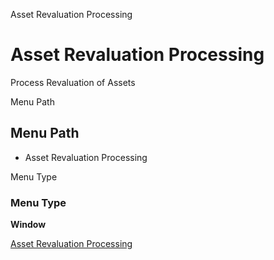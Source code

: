 
Asset Revaluation Processing
# Asset Revaluation Processing


Process Revaluation of Assets

Menu Path
## Menu Path



- Asset Revaluation Processing

Menu Type
### Menu Type

**Window**


[Asset Revaluation Processing](../../functional-guide/window/window-asset-revaluation-processing.md)